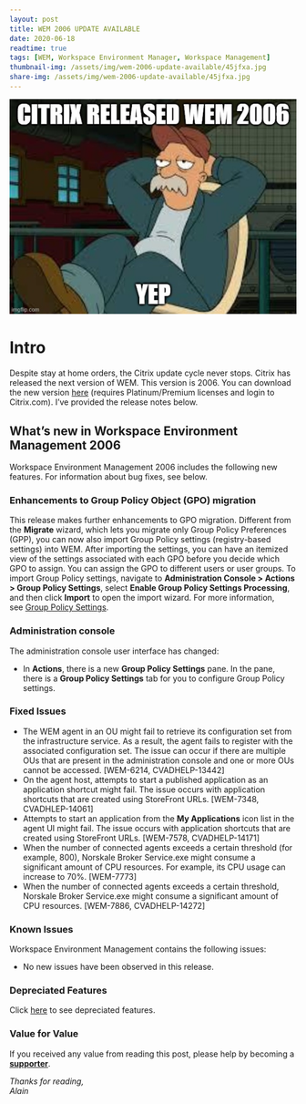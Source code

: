```yaml
---
layout: post
title: WEM 2006 UPDATE AVAILABLE
date: 2020-06-18
readtime: true
tags: [WEM, Workspace Environment Manager, Workspace Management]
thumbnail-img: /assets/img/wem-2006-update-available/45jfxa.jpg
share-img: /assets/img/wem-2006-update-available/45jfxa.jpg
---
```

![Scruffy](/assets/img/wem-2006-update-available/45jfxa.jpg)

<!-- wp:heading {"level":1} -->
<h1>Intro</h1>
<!-- /wp:heading -->

<!-- wp:paragraph -->
<p>Despite stay at home orders, the Citrix update cycle never stops. Citrix has released the next version of WEM. This version is 2006. You can download the new version <a href="https://www.citrix.com/downloads/citrix-virtual-apps-and-desktops/components/workspace-environment-management-2006.html" target="_blank" rel="noreferrer noopener">here</a> (requires Platinum/Premium licenses and login to Citrix.com). I’ve provided the release notes below. </p>
<!-- /wp:paragraph -->

<!-- wp:heading -->
<h2 id="whats-new-in-workspace-environment-management-1811">What’s new in Workspace Environment Management 2006</h2>
<!-- /wp:heading -->

<!-- wp:paragraph -->
<p>Workspace Environment Management 2006 includes the following new features. For information about bug fixes, see below.</p>
<!-- /wp:paragraph -->

<!-- wp:heading {"level":3} -->
<h3 id="enhancements-to-group-policy-object-gpo-migration">Enhancements to Group Policy Object (GPO) migration</h3>
<!-- /wp:heading -->

<!-- wp:paragraph -->
<p>This release makes further enhancements to GPO migration. Different from the&nbsp;<strong>Migrate</strong>&nbsp;wizard, which lets you migrate only Group Policy Preferences (GPP), you can now also import Group Policy settings (registry-based settings) into WEM. After importing the settings, you can have an itemized view of the settings associated with each GPO before you decide which GPO to assign. You can assign the GPO to different users or user groups. To import Group Policy settings, navigate to&nbsp;<strong>Administration Console &gt; Actions &gt; Group Policy Settings</strong>, select&nbsp;<strong>Enable Group Policy Settings Processing</strong>, and then click&nbsp;<strong>Import</strong>&nbsp;to open the import wizard. For more information, see&nbsp;<a href="https://docs.citrix.com/en-us/workspace-environment-management/current-release/user-interface-description/actions/group-policy-settings.html">Group Policy Settings</a>.</p>
<!-- /wp:paragraph -->

<!-- wp:heading {"level":3} -->
<h3 id="administration-console">Administration console</h3>
<!-- /wp:heading -->

<!-- wp:paragraph -->
<p>The administration console user interface has changed:</p>
<!-- /wp:paragraph -->

<!-- wp:list -->
<ul><li>In&nbsp;<strong>Actions</strong>, there is a new&nbsp;<strong>Group Policy Settings</strong>&nbsp;pane. In the pane, there is a&nbsp;<strong>Group Policy Settings</strong>&nbsp;tab for you to configure Group Policy settings.</li></ul>
<!-- /wp:list -->

<!-- wp:heading {"level":3} -->
<h3>Fixed Issues</h3>
<!-- /wp:heading -->

<!-- wp:list -->
<ul><li>The WEM agent in an OU might fail to retrieve its configuration set from the infrastructure service. As a result, the agent fails to register with the associated configuration set. The issue can occur if there are multiple OUs that are present in the administration console and one or more OUs cannot be accessed. [WEM-6214, CVADHELP-13442]</li><li>On the agent host, attempts to start a published application as an application shortcut might fail. The issue occurs with application shortcuts that are created using StoreFront URLs. [WEM-7348, CVADHLEP-14061]</li><li>Attempts to start an application from the&nbsp;<strong>My Applications</strong>&nbsp;icon list in the agent UI might fail. The issue occurs with application shortcuts that are created using StoreFront URLs. [WEM-7578, CVADHELP-14171]</li><li>When the number of connected agents exceeds a certain threshold (for example, 800), Norskale Broker Service.exe might consume a significant amount of CPU resources. For example, its CPU usage can increase to 70%. [WEM-7773]</li><li>When the number of connected agents exceeds a certain threshold, Norskale Broker Service.exe might consume a significant amount of CPU resources. [WEM-7886, CVADHELP-14272]</li></ul>
<!-- /wp:list -->

<!-- wp:heading {"level":3} -->
<h3>Known Issues</h3>
<!-- /wp:heading -->

<!-- wp:paragraph -->
<p>Workspace Environment Management contains the following issues:</p>
<!-- /wp:paragraph -->

<!-- wp:list -->
<ul><li>No new issues have been observed in this release.</li></ul>
<!-- /wp:list -->

<!-- wp:heading {"level":3} -->
<h3>Depreciated Features</h3>
<!-- /wp:heading -->

<!-- wp:paragraph -->
<p>Click <a href="https://docs.citrix.com/en-us/workspace-environment-management/current-release/deprecation.html">here</a> to see depreciated features.</p>
<!-- /wp:paragraph -->

### Value for Value
If you received any value from reading this post, please help by becoming a [**supporter**](https://www.paypal.com/donate?hosted_button_id=73HNLGA2SGLLU).

<!-- wp:paragraph -->
<p><em>Thanks for reading,<br />
Alain</em></p>
<!-- /wp:paragraph -->
